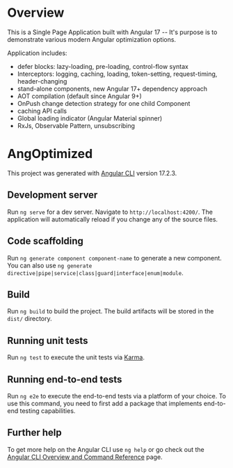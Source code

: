 # Overview

This is a Single Page Application built with Angular 17 -- It's purpose is to demonstrate various modern Angular optimization options. 

Application includes: 
*    defer blocks: lazy-loading, pre-loading, control-flow syntax 
*    Interceptors: logging, caching, loading, token-setting, request-timing, header-changing 
*    stand-alone components, new Angular 17+ dependency approach
*    AOT compilation (default since Angular 9+)
*    OnPush change detection strategy for one child Component
*    caching API calls
*    Global loading indicator (Angular Material spinner)
*    RxJs, Observable Pattern, unsubscribing

# AngOptimized

This project was generated with [Angular CLI](https://github.com/angular/angular-cli) version 17.2.3.

## Development server

Run `ng serve` for a dev server. Navigate to `http://localhost:4200/`. The application will automatically reload if you change any of the source files.

## Code scaffolding

Run `ng generate component component-name` to generate a new component. You can also use `ng generate directive|pipe|service|class|guard|interface|enum|module`.

## Build

Run `ng build` to build the project. The build artifacts will be stored in the `dist/` directory.

## Running unit tests

Run `ng test` to execute the unit tests via [Karma](https://karma-runner.github.io).

## Running end-to-end tests

Run `ng e2e` to execute the end-to-end tests via a platform of your choice. To use this command, you need to first add a package that implements end-to-end testing capabilities.

## Further help

To get more help on the Angular CLI use `ng help` or go check out the [Angular CLI Overview and Command Reference](https://angular.io/cli) page.
